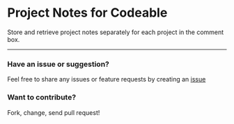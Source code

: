 # Project Notes for Codeable

Store and retrieve project notes separately for each project in the comment box.

_____________________________________________

### Have an issue or suggestion?
Feel free to share any issues or feature requests by creating an [issue](https://github.com/bomsn/codeable-project-notes/issues)

### Want to contribute?
Fork, change, send pull request!
